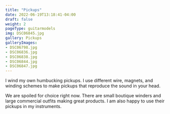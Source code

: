 ```yaml
---
title: "Pickups"
date: 2022-06-19T13:18:41-04:00
draft: false
weight: 2
pageType: guitarmodels
img: DSC06845.jpg
gallery: Pickups
galleryImages:
- DSC06798.jpg
- DSC06836.jpg
- DSC06838.jpg
- DSC06844.jpg
- DSC06847.jpg
---
```


I wind my own humbucking pickups. I use different wire, magnets, and winding schemes to make pickups that reproduce the sound in your head. 

We are spoiled for choice right now. There are small boutique winders and large commercial outfits making great products. I am also happy to use their pickups in my instruments. 
